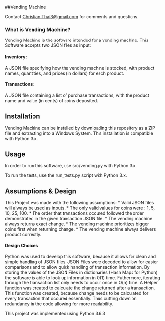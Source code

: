 ##Vending Machine

Contact Christian.Thai3@gmail.com for comments and questions.

### What is Vending Machine?

Vending Machine is the software intended for a vending machine. This Software accepts two JSON files as input:

#### Inventory:
A JSON file specifying how the vending machine is stocked, with product names, quantities, 
and prices (in dollars) for each product.

#### Transactions:
A JSON file containing a list of purchase transactions, with the product name and value (in cents) of coins deposited.

## Installation
Vending Machine can be installed by downloading this repository as a ZIP file and extracting into a Windows System.
This installation is compatible with Python 3.x.

## Usage
In order to run this software, use src/vending.py <inventory file> <transaction file> with Python 3.x.

To run the tests, use the run_tests.py script with Python 3.x.

## Assumptions & Design
This Project was made with the following assumptions:
	* Valid JSON files will always be used as inputs.
	* The only valid values for coins were : 1, 5, 10, 25, 100.
	* The order that transactions occured followed the order demonstrated in the given transaction JSON file.
	* The vending machine always returns exact change.
	* The vending machine prioritizes bigger coins first when returning change.
	* The vending machine always delivers product correctly.

#### Design Choices

Python was used to develop this software, because it allows for clean and simple handling of JSON files.
JSON Files were decoded to allow for easier comparisons and to allow quick handling of transaction information.
By storing the values of the JSON Files in dictionaries (Hash Maps for Python) the software is able to look up 
information in O(1) time. Futhermore, iterating through the transaction list only needs to occur once in O(n) time.
A Helper function was created to calculate the change returned after a transaction. This function was created, 
because change needs to be calculated for every transaction that occured essentially. Thus cutting down on redundancy
in the code allowing for more readability.



This project was implemented using Python 3.6.3

